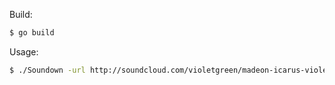 Build:

```bash
$ go build
```

Usage:

```bash
$ ./Soundown -url http://soundcloud.com/violetgreen/madeon-icarus-violet-green | mplayer -cache 256 -
```